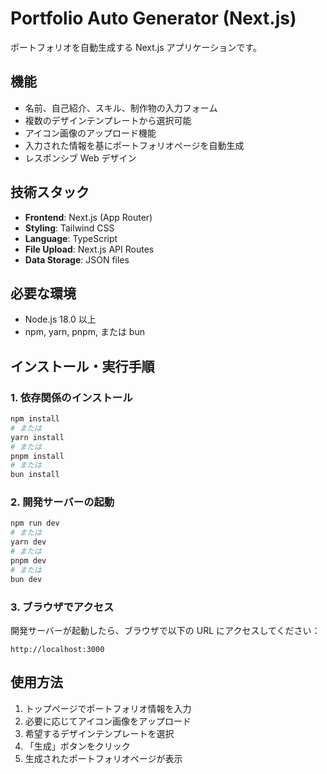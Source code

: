 # Portfolio Auto Generator (Next.js)

ポートフォリオを自動生成する Next.js アプリケーションです。

## 機能

- 名前、自己紹介、スキル、制作物の入力フォーム
- 複数のデザインテンプレートから選択可能
- アイコン画像のアップロード機能
- 入力された情報を基にポートフォリオページを自動生成
- レスポンシブ Web デザイン

## 技術スタック

- **Frontend**: Next.js (App Router)
- **Styling**: Tailwind CSS
- **Language**: TypeScript
- **File Upload**: Next.js API Routes
- **Data Storage**: JSON files

## 必要な環境

- Node.js 18.0 以上
- npm, yarn, pnpm, または bun

## インストール・実行手順

### 1. 依存関係のインストール

```bash
npm install
# または
yarn install
# または
pnpm install
# または
bun install
```

### 2. 開発サーバーの起動

```bash
npm run dev
# または
yarn dev
# または
pnpm dev
# または
bun dev
```

### 3. ブラウザでアクセス

開発サーバーが起動したら、ブラウザで以下の URL にアクセスしてください：

```
http://localhost:3000
```

## 使用方法

1. トップページでポートフォリオ情報を入力
2. 必要に応じてアイコン画像をアップロード
3. 希望するデザインテンプレートを選択
4. 「生成」ボタンをクリック
5. 生成されたポートフォリオページが表示

